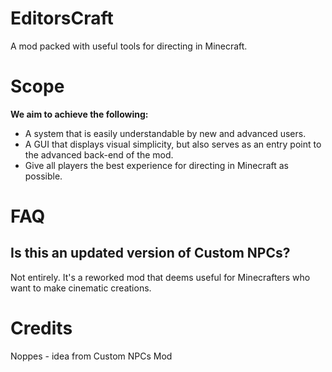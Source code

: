 # EditorsCraft
A mod packed with useful tools for directing in Minecraft.
# Scope
**We aim to achieve the following:**
- A system that is easily understandable by new and advanced users.
- A GUI that displays visual simplicity, but also serves as an entry point to the advanced back-end of the mod.
- Give all players the best experience for directing in Minecraft as possible.
# FAQ
## Is this an updated version of Custom NPCs?
Not entirely. It's a reworked mod that deems useful for Minecrafters who want to make cinematic creations.
# Credits
Noppes - idea from Custom NPCs Mod
